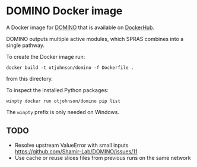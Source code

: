 # DOMINO Docker image

A Docker image for [DOMINO](https://github.com/Shamir-Lab/DOMINO) that is available on [DockerHub](https://hub.docker.com/repository/docker/otjohnson/domino).

DOMINO outputs multiple active modules, which SPRAS combines into a single pathway.

To create the Docker image run:
```
docker build -t otjohnson/domino -f Dockerfile .
```
from this directory.

To inspect the installed Python packages:
```
winpty docker run otjohnson/domino pip list
```
The `winpty` prefix is only needed on Windows.

## TODO
- Resolve upstream ValueError with small inputs https://github.com/Shamir-Lab/DOMINO/issues/11
- Use cache or reuse slices files from previous runs on the same network
